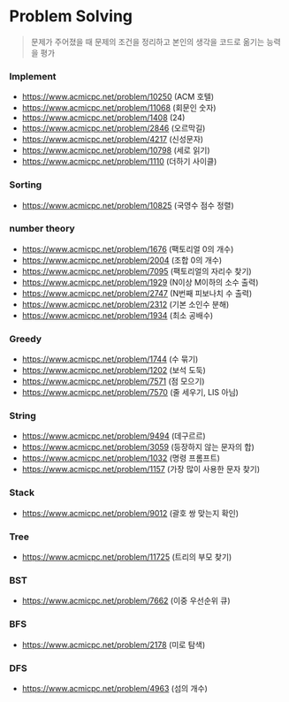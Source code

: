 # Problem Solving
> 문제가 주어졌을 때 문제의 조건을 정리하고 본인의 생각을 코드로 옮기는 능력을 평가

### Implement
- https://www.acmicpc.net/problem/10250 (ACM 호텔)
- https://www.acmicpc.net/problem/11068 (회문인 숫자)
- https://www.acmicpc.net/problem/1408 (24)
- https://www.acmicpc.net/problem/2846 (오르막길)
- https://www.acmicpc.net/problem/4217 (신성문자)
- https://www.acmicpc.net/problem/10798 (세로 읽기)
- https://www.acmicpc.net/problem/1110 (더하기 사이클)

### Sorting
- https://www.acmicpc.net/problem/10825 (국영수 점수 정렬)

### number theory
- https://www.acmicpc.net/problem/1676 (팩토리얼 0의 개수)
- https://www.acmicpc.net/problem/2004 (조합 0의 개수)
- https://www.acmicpc.net/problem/7095 (팩토리얼의 자리수 찾기)
- https://www.acmicpc.net/problem/1929 (N이상 M이하의 소수 출력)
- https://www.acmicpc.net/problem/2747 (N번째 피보나치 수 출력)
- https://www.acmicpc.net/problem/2312 (기본 소인수 분해)
- https://www.acmicpc.net/problem/1934 (최소 공배수)

### Greedy
- https://www.acmicpc.net/problem/1744 (수 묶기)
- https://www.acmicpc.net/problem/1202 (보석 도둑)
- https://www.acmicpc.net/problem/7571 (점 모으기)
- https://www.acmicpc.net/problem/7570 (줄 세우기, LIS 아님)

### String
- https://www.acmicpc.net/problem/9494 (데구르르)
- https://www.acmicpc.net/problem/3059 (등장하지 않는 문자의 합)
- https://www.acmicpc.net/problem/1032 (명령 프롬프트)
- https://www.acmicpc.net/problem/1157 (가장 많이 사용한 문자 찾기)

### Stack
- https://www.acmicpc.net/problem/9012 (괄호 쌍 맞는지 확인)

### Tree
- https://www.acmicpc.net/problem/11725 (트리의 부모 찾기)


### BST
- https://www.acmicpc.net/problem/7662 (이중 우선순위 큐)

### BFS
- https://www.acmicpc.net/problem/2178 (미로 탐색)

### DFS
- https://www.acmicpc.net/problem/4963 (섬의 개수)